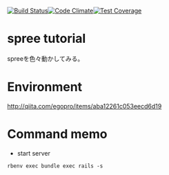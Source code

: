 [![Build Status](https://drone.io/github.com/odk211/spree-tutorial/status.png)](https://drone.io/github.com/odk211/spree-tutorial/latest)[![Code Climate](https://codeclimate.com/github/odk211/spree-tutorial/badges/gpa.svg)](https://codeclimate.com/github/odk211/spree-tutorial)[![Test Coverage](https://codeclimate.com/github/odk211/spree-tutorial/badges/coverage.svg)](https://codeclimate.com/github/odk211/spree-tutorial/coverage)

# spree tutorial

spreeを色々動かしてみる。

# Environment

http://qiita.com/egopro/items/aba12261c053eecd6d19

# Command memo

- start server
```
rbenv exec bundle exec rails -s
```
